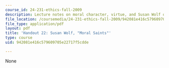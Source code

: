 ```yaml
---
course_id: 24-231-ethics-fall-2009
description: Lecture notes on moral character, virtue, and Susan Wolf on moral saints.
file_location: /coursemedia/24-231-ethics-fall-2009/942081e416c579609705e22717f5cdde_MIT24_231F09_lec23.pdf
file_type: application/pdf
layout: pdf
title: 'Handout 22: Susan Wolf, "Moral Saints"'
type: course
uid: 942081e416c579609705e22717f5cdde

---
```

None